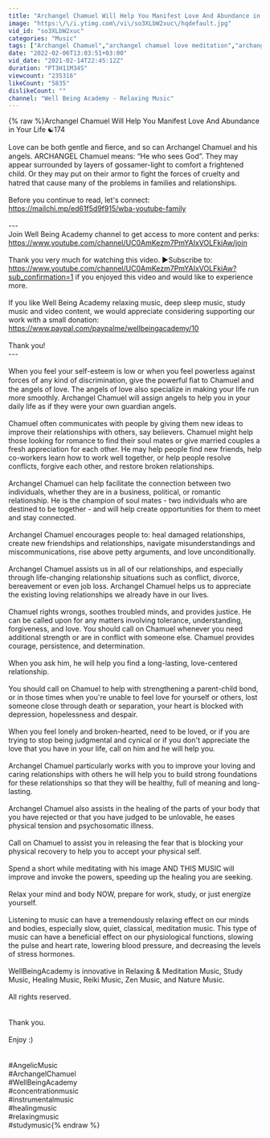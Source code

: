 ```yaml
---
title: "Archangel Chamuel Will Help You Manifest Love And Abundance in Your Life ☯174"
image: "https:\/\/i.ytimg.com\/vi\/so3XLbW2xuc\/hqdefault.jpg"
vid_id: "so3XLbW2xuc"
categories: "Music"
tags: ["Archangel Chamuel","archangel chamuel love meditation","archangel chamuel prayer for relationship"]
date: "2022-02-06T13:03:51+03:00"
vid_date: "2021-02-14T22:45:12Z"
duration: "PT3H11M34S"
viewcount: "235316"
likeCount: "5835"
dislikeCount: ""
channel: "Well Being Academy - Relaxing Music"
---
```

{% raw %}Archangel Chamuel Will Help You Manifest Love And Abundance in Your Life ☯174<br /><br />Love can be both gentle and ﬁerce, and so can Archangel Chamuel and his angels. ARCHANGEL Chamuel means: “He who sees God”. They may appear surrounded by layers of gossamer-light to comfort a frightened child. Or they may put on their armor to ﬁght the forces of cruelty and hatred that cause many of the problems in families and relationships.<br /><br />Before you continue to read, let's connect:<br /><a rel="nofollow" target="blank" href="https://mailchi.mp/ed61f5d9f915/wba-youtube-family">https://mailchi.mp/ed61f5d9f915/wba-youtube-family</a><br /><br />---<br />Join Well Being Academy channel to get access to more content and perks:<br /><a rel="nofollow" target="blank" href="https://www.youtube.com/channel/UC0AmKezm7PmYAIxVOLFkiAw/join">https://www.youtube.com/channel/UC0AmKezm7PmYAIxVOLFkiAw/join</a><br /><br />Thank you very much for watching this video. ►Subscribe to: <a rel="nofollow" target="blank" href="https://www.youtube.com/channel/UC0AmKezm7PmYAIxVOLFkiAw?sub_confirmation=1">https://www.youtube.com/channel/UC0AmKezm7PmYAIxVOLFkiAw?sub_confirmation=1</a> if you enjoyed this video and would like to experience more.<br /><br />If you like Well Being Academy relaxing music, deep sleep music, study music and video content, we would appreciate considering supporting our work with a small donation: <br /><a rel="nofollow" target="blank" href="https://www.paypal.com/paypalme/wellbeingacademy/10">https://www.paypal.com/paypalme/wellbeingacademy/10</a><br /><br />Thank you!<br />---<br /><br />When you feel your self-esteem is low or when you feel powerless against forces of any kind of discrimination, give the powerful ﬁat to Chamuel and the angels of love. The angels of love also specialize in making your life run more smoothly. Archangel Chamuel will assign angels to help you in your daily life as if they were your own guardian angels.<br /><br />Chamuel often communicates with people by giving them new ideas to improve their relationships with others, say believers. Chamuel might help those looking for romance to find their soul mates or give married couples a fresh appreciation for each other. He may help people find new friends, help co-workers learn how to work well together, or help people resolve conflicts, forgive each other, and restore broken relationships.<br /><br />Archangel Chamuel can help facilitate the connection between two individuals, whether they are in a business, political, or romantic relationship. He is the champion of soul mates - two individuals who are destined to be together - and will help create opportunities for them to meet and stay connected.<br /><br />Archangel Chamuel encourages people to: heal damaged relationships, create new friendships and relationships, navigate misunderstandings and miscommunications, rise above petty arguments, and love unconditionally.<br /><br />Archangel Chamuel assists us in all of our relationships, and especially through life-changing relationship situations such as conflict, divorce, bereavement or even job loss. Archangel Chamuel helps us to appreciate the existing loving relationships we already have in our lives.<br /><br />Chamuel rights wrongs, soothes troubled minds, and provides justice. He can be called upon for any matters involving tolerance, understanding, forgiveness, and love. You should call on Chamuel whenever you need additional strength or are in conflict with someone else. Chamuel provides courage, persistence, and determination.<br /><br />When you ask him, he will help you find a long-lasting, love-centered relationship.<br /><br />You should call on Chamuel to help with strengthening a parent-child bond, or in those times when you're unable to feel love for yourself or others, lost someone close through death or separation, your heart is blocked with depression, hopelessness and despair.<br /><br />When you feel lonely and broken-hearted, need to be loved, or if you are trying to stop being judgmental and cynical or if you don't appreciate the love that you have in your life, call on him and he will help you.<br /><br />Archangel Chamuel particularly works with you to improve your loving and caring relationships with others he will help you to build strong foundations for these relationships so that they will be healthy, full of meaning and long-lasting.<br /><br />Archangel Chamuel also assists in the healing of the parts of your body that you have rejected or that you have judged to be unlovable, he eases physical tension and psychosomatic illness.<br /><br />Call on Chamuel to assist you in releasing the fear that is blocking your physical recovery to help you to accept your physical self.<br /><br />Spend a short while meditating with his image AND THIS MUSIC will improve and invoke the powers, speeding up the healing you are seeking. <br /><br />Relax your mind and body NOW, prepare for work, study, or just energize yourself.<br /><br />Listening to music can have a tremendously relaxing effect on our minds and bodies, especially slow, quiet, classical, meditation music. This type of music can have a beneficial effect on our physiological functions, slowing the pulse and heart rate, lowering blood pressure, and decreasing the levels of stress hormones.<br /><br />WellBeingAcademy is innovative in Relaxing &amp; Meditation Music, Study Music, Healing Music, Reiki Music, Zen Music, and Nature Music. <br /><br />All rights reserved.<br /><br /><br />Thank you. <br /><br />Enjoy :)<br /><br /><br />#AngelicMusic<br />#ArchangelChamuel<br />#WellBeingAcademy<br />#concentrationmusic<br />#instrumentalmusic<br />#healingmusic<br />#relaxingmusic<br />#studymusic{% endraw %}
